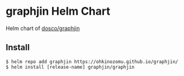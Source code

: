 # graphjin Helm Chart

Helm chart of [dosco/graphjin](https://github.com/dosco/graphjin)

## Install

```
$ helm repo add graphjin https://ohkinozomu.github.io/graphjin/
$ helm install [release-name] graphjin/graphjin
```